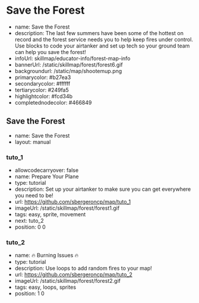# Save the Forest
* name: Save the Forest
* description: The last few summers have been some of the hottest on record and the forest service needs you to help keep fires under control. Use blocks to code your airtanker and set up tech so your ground team can help you save the forest!
* infoUrl: skillmap/educator-info/forest-map-info
* bannerUrl: /static/skillmap/forest/forest6.gif
* backgroundurl: /static/map/shootemup.png
* primarycolor: #b27ea3
* secondarycolor: #ffffff
* tertiarycolor: #249fa5
* highlightcolor: #fcd34b
* completednodecolor: #466849


## Save the Forest
* name: Save the Forest
* layout: manual

### tuto_1
* allowcodecarryover: false
* name: Prepare Your Plane
* type: tutorial
* description: Set up your airtanker to make sure you can get everywhere you need to be!
* url: https://github.com/sbergeroncp/map/tuto_1
* imageUrl: /static/skillmap/forest/forest1.gif
* tags: easy, sprite, movement
* next: tuto_2
* position: 0 0

### tuto_2
* name: 🔥 Burning Issues 🔥
* type: tutorial
* description: Use loops to add random fires to your map!
* url: https://github.com/sbergeroncp/map/tuto_2
* imageUrl: /static/skillmap/forest/forest2.gif
* tags: easy, loops, sprites
* position: 1 0